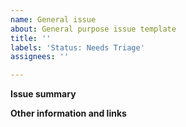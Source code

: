 ```yaml
---
name: General issue
about: General purpose issue template
title: ''
labels: 'Status: Needs Triage'
assignees: ''

---
```


**Issue summary**
<!-- A clear and concise description of what the task is. -->



**Other information and links**
<!-- Add any othe